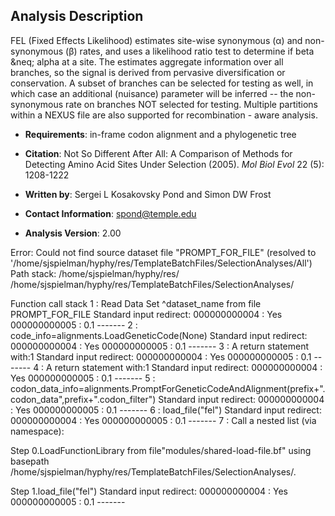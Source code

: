 
Analysis Description
--------------------
FEL (Fixed Effects Likelihood) estimates site-wise synonymous (&alpha;)
and non-synonymous (&beta;) rates, and uses a likelihood ratio test to
determine if beta &neq; alpha at a site. The estimates aggregate
information over all branches, so the signal is derived from pervasive
diversification or conservation. A subset of branches can be selected
for testing as well, in which case an additional (nuisance) parameter
will be inferred -- the non-synonymous rate on branches NOT selected for
testing. Multiple partitions within a NEXUS file are also supported for
recombination - aware analysis. 

- __Requirements__: in-frame codon alignment and a phylogenetic tree

- __Citation__: Not So Different After All: A Comparison of Methods for Detecting Amino
Acid Sites Under Selection (2005). _Mol Biol Evol_ 22 (5): 1208-1222

- __Written by__: Sergei L Kosakovsky Pond and Simon DW Frost

- __Contact Information__: spond@temple.edu

- __Analysis Version__: 2.00

Error:
Could not find source dataset file "PROMPT_FOR_FILE" (resolved to '/home/sjspielman/hyphy/res/TemplateBatchFiles/SelectionAnalyses/All')
Path stack:
	/home/sjspielman/hyphy/res/
	/home/sjspielman/hyphy/res/TemplateBatchFiles/SelectionAnalyses/

Function call stack
1 : Read Data Set ^dataset_name from file PROMPT_FOR_FILE
	Standard input redirect:
		000000000004 : Yes
		000000000005 : 0.1
		-------
2 : code_info=alignments.LoadGeneticCode(None)
	Standard input redirect:
		000000000004 : Yes
		000000000005 : 0.1
		-------
3 : A return statement with:1
	Standard input redirect:
		000000000004 : Yes
		000000000005 : 0.1
		-------
4 : A return statement with:1
	Standard input redirect:
		000000000004 : Yes
		000000000005 : 0.1
		-------
5 : codon_data_info=alignments.PromptForGeneticCodeAndAlignment(prefix+".codon_data",prefix+".codon_filter")
	Standard input redirect:
		000000000004 : Yes
		000000000005 : 0.1
		-------
6 : load_file("fel")
	Standard input redirect:
		000000000004 : Yes
		000000000005 : 0.1
		-------
7 : Call a nested list (via namespace):
 

Step 0.LoadFunctionLibrary from file"modules/shared-load-file.bf" using basepath /home/sjspielman/hyphy/res/TemplateBatchFiles/SelectionAnalyses/.

Step 1.load_file("fel")
	Standard input redirect:
		000000000004 : Yes
		000000000005 : 0.1
		-------
